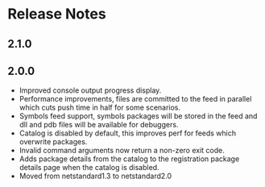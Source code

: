 # Release Notes

## 2.1.0

## 2.0.0
* Improved console output progress display.
* Performance improvements, files are committed to the feed in parallel which cuts push time in half for some scenarios.
* Symbols feed support, symbols packages will be stored in the feed and dll and pdb files will be available for debuggers.
* Catalog is disabled by default, this improves perf for feeds which overwrite packages.
* Invalid command arguments now return a non-zero exit code.
* Adds package details from the catalog to the registration package details page when the catalog is disabled.
* Moved from netstandard1.3 to netstandard2.0
